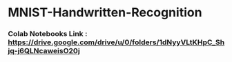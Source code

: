# MNIST-Handwritten-Recognition

### Colab Notebooks Link : https://drive.google.com/drive/u/0/folders/1dNyyVLtKHpC_Shjq-j6QLNcaweisO20j
